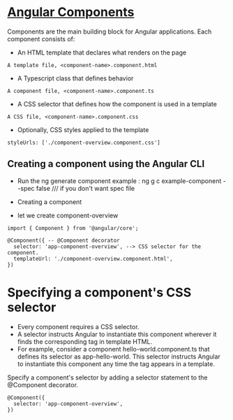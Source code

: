 # [Angular Components](https://angular.io/guide/component-overview#angular-components-overview )




 Components are the main building block for Angular applications. Each component consists of:
 
  * An HTML template that declares what renders on the page
  ```
 A template file, <component-name>.component.html
 
 ```
  * A Typescript class that defines behavior
  ```
  A component file, <component-name>.component.ts
  ```
  * A CSS selector that defines how the component is used in a template
  ```
  A CSS file, <component-name>.component.css
  ```
  * Optionally, CSS styles applied to the template
  ```
  styleUrls: ['./component-overview.component.css']
  ```
  ## Creating a component using the Angular CLI
  - Run the ng generate component <component-name> 
  example : ng g c example-component --spec false  /// if you don't want spec file
  
  * Creating a component
   - let we create component-overview
   ```
   import { Component } from '@angular/core';
   ```
```
@Component({ -- @Component decorator
  selector: 'app-component-overview', --> CSS selector for the component.
  templateUrl: './component-overview.component.html',
})
```
# Specifying a component's CSS selector
- Every component requires a CSS selector. 
- A selector instructs Angular to instantiate this component wherever it finds the corresponding tag in template HTML.
- For example, consider a component hello-world.component.ts that defines its selector as app-hello-world. This selector instructs Angular to instantiate this component any time the tag <app-hello-world> appears in a template.

Specify a component's selector by adding a selector statement to the @Component decorator.
```
@Component({
  selector: 'app-component-overview',
})
```
